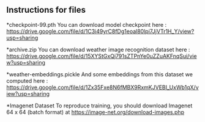 ## Instructions for files

*checkpoint-99.pth
You can download model checkpoint here : https://drive.google.com/file/d/1C3i49yrC8fDg1eoal80lpi7JjVTr1H_Y/view?usp=sharing

*archive.zip
You can download weather image recognition dataset here : https://drive.google.com/file/d/15XYStGxQj791sZTPnYe0uZZuAKFnqSui/view?usp=sharing

*weather-embeddings.pickle
And some embeddings from this dataset we computed here : https://drive.google.com/file/d/1Zx35Fxe8N6fMBX9RxmKJVEBI_UxWb1qX/view?usp=sharing

*Imagenet Dataset
To reproduce training, you should download Imagenet 64 x 64 (batch format) at https://image-net.org/download-images.php
